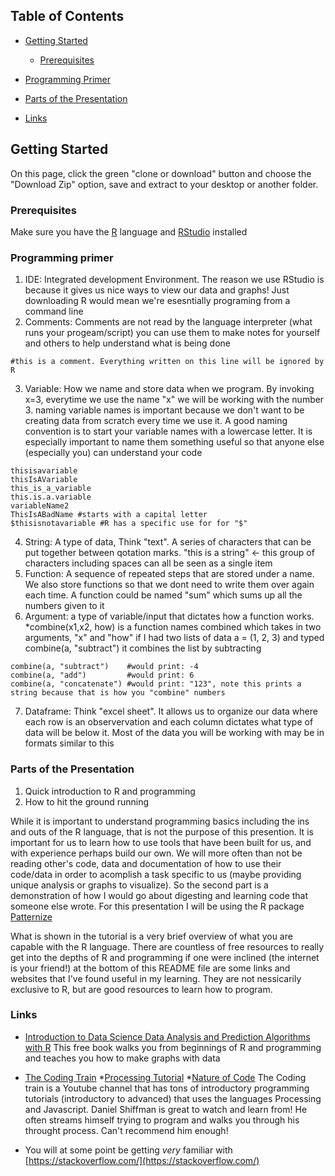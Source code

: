 <!-- TABLE OF CONTENTS -->
## Table of Contents

* [Getting Started](#getting-started)
  * [Prerequisites](#prerequisites)
* [Programming Primer](#pragramming-primer)
* [Parts of the Presentation](#parts-of-the-presentation)

* [Links](#Links)



<!-- GETTING STARTED -->
## Getting Started

On this page, click the green "clone or download" button and choose the "Download Zip" option, save and extract to your desktop or another folder.

### Prerequisites

Make sure you have the [R](https://cran.r-project.org/) language and 
[RStudio](https://rstudio.com/products/rstudio/) installed


### Programming primer

1. IDE: Integrated development Environment. The reason we use RStudio is because it gives us nice ways to view our data and graphs! Just downloading R would mean we're esesntially programing from a command line
2. Comments: Comments are not read by the language interpreter (what runs your progeam/script) you can use them to make notes for yourself and others to help understand what is being done
```{r}
#this is a comment. Everything written on this line will be ignored by R
```
3. Variable: How we name and store data when we program. By invoking x=3, everytime we use the name "x" we will be working with the number 3. naming variable names is important because we don't want to be creating data from scratch every time we use it.
A good naming convention is to start your variable names with a lowercase letter. It is especially important to name them something useful so that anyone else (especially you) can understand your code
```{R}
thisisavariable
thisIsAVariable
this_is_a_variable
this.is.a.variable
variableName2
ThisIsABadName #starts with a capital letter
$thisisnotavariable #R has a specific use for for "$"
```
4. String: A type of data, Think "text". A series of characters that can be put together between qotation marks.
"this is a string" <- this group of characters including spaces can all be seen as a single item
5. Function: A sequence of repeated steps that are stored under a name. We also store functions so that we dont need to write them over again each time. A function could be named "sum" which sums up all the numbers given to it
6. Argument: a type of variable/input that dictates how a function works.
*combine(x1,x2, how) is a function names combined which takes in two arguments, "x" and "how"
if I had two lists of data a = (1, 2, 3) and typed combine(a, "subtract") it combines the list by subtracting
```{r}
combine(a, "subtract")    #would print: -4
combine(a, "add")         #would print: 6
combine(a, "concatenate") #would print: "123", note this prints a string because that is how you "combine" numbers
```
7. Dataframe: Think "excel sheet". It allows us to organize our data where each row is an observervation and each column dictates what type of data will be below it. Most of the data you will be working with may be in formats similar to this

### Parts of the Presentation
1. Quick introduction to R and programming
2. How to hit the ground running

While it is important to understand programming basics including the ins and outs of the R language, that is not the purpose of this presention. It is important for us to learn how to use tools that have been built for us, and with experience perhaps build our own.
We will more often than not be reading other's code, data and documentation of how to use their code/data in order to acomplish a task specific to us (maybe providing unique analysis or graphs to visualize). So the second part is a demonstration of how I would go about digesting and learning code that someone else wrote. For this presentation I will be using the R package [Patternize](https://github.com/StevenVB12/patternize)

What is shown in the tutorial is a very brief overview of what you are capable with the R language. There are countless of free resources to really get into the depths of R and programming if one were inclined (the internet is your friend!) at the bottom of this README file are some links and websites that I've found useful in my learning. They are not nessicarily exclusive to R, but are good resources to learn how to program.


### Links
* [Introduction to Data Science
Data Analysis and Prediction Algorithms with R](https://rafalab.github.io/dsbook/)
  This free book walks you from beginnings of R and programming and teaches you how to make graphs with data

* [The Coding Train](https://www.youtube.com/user/shiffman)
  *[Processing Tutorial](https://www.youtube.com/playlist?list=PLRqwX-V7Uu6ZYJC7L-r6rX6utt6wwJCyi)
  *[Nature of Code](https://www.youtube.com/playlist?list=PLRqwX-V7Uu6aFlwukCmDf0-1-uSR7mklK)
  The Coding train is a Youtube channel that has tons of introductory programming tutorials (introductory to advanced) that uses the languages Processing and Javascript. Daniel Shiffman is great to watch and learn from! He often streams himself trying to program and walks you through his throught process. Can't recommend him enough!
* You will at some point be getting _very_ familiar with [https://stackoverflow.com/](https://stackoverflow.com/)

